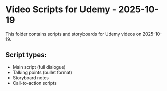 # Video Scripts for Udemy - 2025-10-19

This folder contains scripts and storyboards for Udemy videos on 2025-10-19.

## Script types:
- Main script (full dialogue)
- Talking points (bullet format)
- Storyboard notes
- Call-to-action scripts
